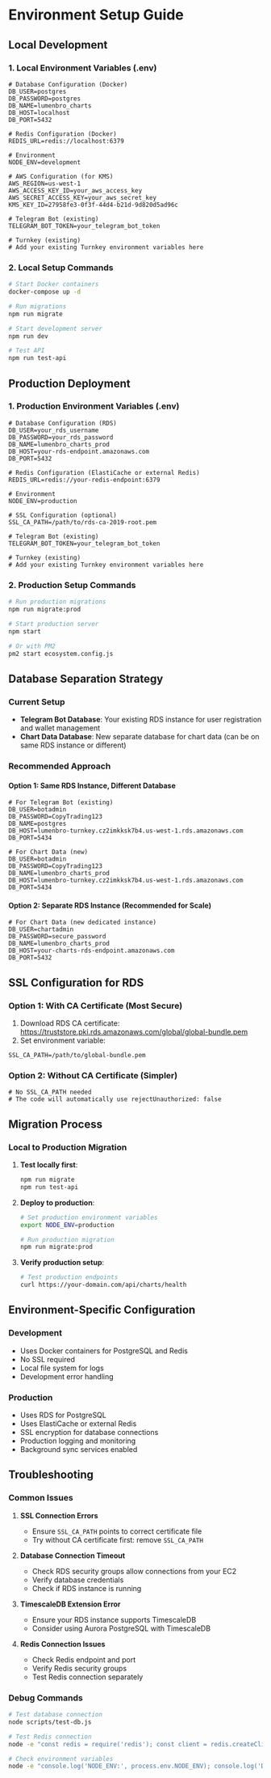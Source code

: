 # Environment Setup Guide

## Local Development

### 1. Local Environment Variables (.env)
```env
# Database Configuration (Docker)
DB_USER=postgres
DB_PASSWORD=postgres
DB_NAME=lumenbro_charts
DB_HOST=localhost
DB_PORT=5432

# Redis Configuration (Docker)
REDIS_URL=redis://localhost:6379

# Environment
NODE_ENV=development

# AWS Configuration (for KMS)
AWS_REGION=us-west-1
AWS_ACCESS_KEY_ID=your_aws_access_key
AWS_SECRET_ACCESS_KEY=your_aws_secret_key
KMS_KEY_ID=27958fe3-0f3f-44d4-b21d-9d820d5ad96c

# Telegram Bot (existing)
TELEGRAM_BOT_TOKEN=your_telegram_bot_token

# Turnkey (existing)
# Add your existing Turnkey environment variables here
```

### 2. Local Setup Commands
```bash
# Start Docker containers
docker-compose up -d

# Run migrations
npm run migrate

# Start development server
npm run dev

# Test API
npm run test-api
```

## Production Deployment

### 1. Production Environment Variables (.env)
```env
# Database Configuration (RDS)
DB_USER=your_rds_username
DB_PASSWORD=your_rds_password
DB_NAME=lumenbro_charts_prod
DB_HOST=your-rds-endpoint.amazonaws.com
DB_PORT=5432

# Redis Configuration (ElastiCache or external Redis)
REDIS_URL=redis://your-redis-endpoint:6379

# Environment
NODE_ENV=production

# SSL Configuration (optional)
SSL_CA_PATH=/path/to/rds-ca-2019-root.pem

# Telegram Bot (existing)
TELEGRAM_BOT_TOKEN=your_telegram_bot_token

# Turnkey (existing)
# Add your existing Turnkey environment variables here
```

### 2. Production Setup Commands
```bash
# Run production migrations
npm run migrate:prod

# Start production server
npm start

# Or with PM2
pm2 start ecosystem.config.js
```

## Database Separation Strategy

### Current Setup
- **Telegram Bot Database**: Your existing RDS instance for user registration and wallet management
- **Chart Data Database**: New separate database for chart data (can be on same RDS instance or different)

### Recommended Approach

#### Option 1: Same RDS Instance, Different Database
```env
# For Telegram Bot (existing)
DB_USER=botadmin
DB_PASSWORD=CopyTrading123
DB_NAME=postgres
DB_HOST=lumenbro-turnkey.cz2imkksk7b4.us-west-1.rds.amazonaws.com
DB_PORT=5434

# For Chart Data (new)
DB_USER=botadmin
DB_PASSWORD=CopyTrading123
DB_NAME=lumenbro_charts_prod
DB_HOST=lumenbro-turnkey.cz2imkksk7b4.us-west-1.rds.amazonaws.com
DB_PORT=5434
```

#### Option 2: Separate RDS Instance (Recommended for Scale)
```env
# For Chart Data (new dedicated instance)
DB_USER=chartadmin
DB_PASSWORD=secure_password
DB_NAME=lumenbro_charts_prod
DB_HOST=your-charts-rds-endpoint.amazonaws.com
DB_PORT=5432
```

## SSL Configuration for RDS

### Option 1: With CA Certificate (Most Secure)
1. Download RDS CA certificate: https://truststore.pki.rds.amazonaws.com/global/global-bundle.pem
2. Set environment variable:
```env
SSL_CA_PATH=/path/to/global-bundle.pem
```

### Option 2: Without CA Certificate (Simpler)
```env
# No SSL_CA_PATH needed
# The code will automatically use rejectUnauthorized: false
```

## Migration Process

### Local to Production Migration
1. **Test locally first**:
   ```bash
   npm run migrate
   npm run test-api
   ```

2. **Deploy to production**:
   ```bash
   # Set production environment variables
   export NODE_ENV=production
   
   # Run production migration
   npm run migrate:prod
   ```

3. **Verify production setup**:
   ```bash
   # Test production endpoints
   curl https://your-domain.com/api/charts/health
   ```

## Environment-Specific Configuration

### Development
- Uses Docker containers for PostgreSQL and Redis
- No SSL required
- Local file system for logs
- Development error handling

### Production
- Uses RDS for PostgreSQL
- Uses ElastiCache or external Redis
- SSL encryption for database connections
- Production logging and monitoring
- Background sync services enabled

## Troubleshooting

### Common Issues

1. **SSL Connection Errors**
   - Ensure `SSL_CA_PATH` points to correct certificate file
   - Try without CA certificate first: remove `SSL_CA_PATH`

2. **Database Connection Timeout**
   - Check RDS security groups allow connections from your EC2
   - Verify database credentials
   - Check if RDS instance is running

3. **TimescaleDB Extension Error**
   - Ensure your RDS instance supports TimescaleDB
   - Consider using Aurora PostgreSQL with TimescaleDB

4. **Redis Connection Issues**
   - Check Redis endpoint and port
   - Verify Redis security groups
   - Test Redis connection separately

### Debug Commands
```bash
# Test database connection
node scripts/test-db.js

# Test Redis connection
node -e "const redis = require('redis'); const client = redis.createClient({url: process.env.REDIS_URL}); client.connect().then(() => console.log('Redis OK')).catch(console.error)"

# Check environment variables
node -e "console.log('NODE_ENV:', process.env.NODE_ENV); console.log('DB_HOST:', process.env.DB_HOST)"
``` 